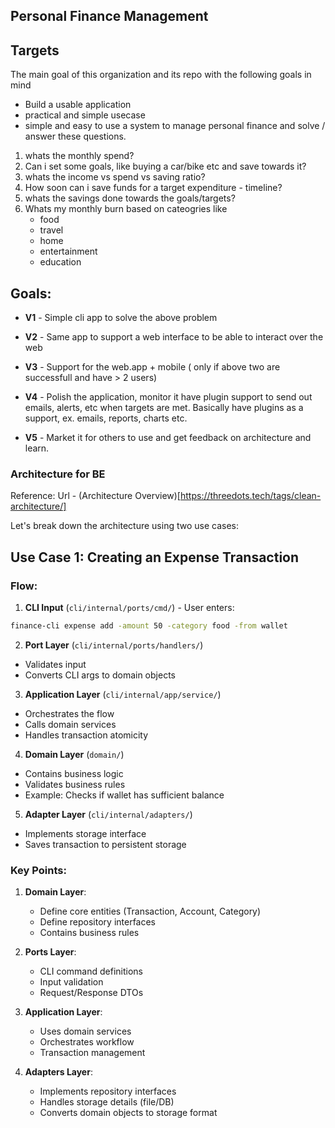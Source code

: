 Personal Finance Management
-----
## Targets
The main goal of this organization and its repo with the following goals in mind
  - Build a usable application
  - practical and simple usecase
  - simple and easy to use
a system to manage personal finance and solve / answer these questions.
  1. whats the monthly spend?
  2. Can i set some goals, like buying a car/bike etc and save towards it?
  3. whats the income  vs spend vs saving ratio? 
  4. How soon can i save funds for a target expenditure - timeline?
  5. whats the savings done towards the goals/targets?
  6. Whats my monthly burn based on cateogries like
     - food
     - travel
     - home
     - entertainment
     - education

## Goals:
  - **V1** - Simple cli app to solve the above problem 

  - **V2** - Same app to support a web interface to be able to interact over the web

  - **V3** - Support for the web.app + mobile ( only if above two are successfull and have > 2 users)

  - **V4** - Polish the application, monitor it have plugin support to send out emails, alerts, etc when targets are met. Basically  have plugins as a support, ex. emails, reports, charts etc.

  - **V5** - Market it for others to use and get feedback on architecture and learn.



### Architecture for BE
Reference: Url - (Architecture Overview)[https://threedots.tech/tags/clean-architecture/]


Let's break down the architecture using two use cases:

## Use Case 1: Creating an Expense Transaction

### Flow:
1. **CLI Input** (`cli/internal/ports/cmd/`) - User enters:
```sh
finance-cli expense add -amount 50 -category food -from wallet
```

2. **Port Layer** (`cli/internal/ports/handlers/`)
- Validates input
- Converts CLI args to domain objects

3. **Application Layer** (`cli/internal/app/service/`)
- Orchestrates the flow
- Calls domain services
- Handles transaction atomicity

4. **Domain Layer** (`domain/`)
- Contains business logic
- Validates business rules
- Example: Checks if wallet has sufficient balance

5. **Adapter Layer** (`cli/internal/adapters/`)
- Implements storage interface
- Saves transaction to persistent storage


### Key Points:
1. **Domain Layer**:
   - Define core entities (Transaction, Account, Category)
   - Define repository interfaces
   - Contains business rules

2. **Ports Layer**:
   - CLI command definitions
   - Input validation
   - Request/Response DTOs

3. **Application Layer**:
   - Uses domain services
   - Orchestrates workflow
   - Transaction management

4. **Adapters Layer**:
   - Implements repository interfaces
   - Handles storage details (file/DB)
   - Converts domain objects to storage format
